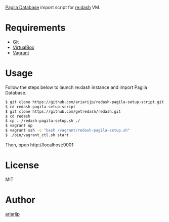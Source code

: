 [Pagila Database](http://pgfoundry.org/projects/dbsamples/) import script for [re:dash](http://redash.io/) VM.

# Requirements

* Git
* [VirtualBox](https://www.virtualbox.org/)
* [Vagrant](https://www.vagrantup.com/)

# Usage

Follow the steps below to launch re:dash instance and import Pagila Database.

```bash
$ git clone https://github.com/ariarijp/redash-pagila-setup-script.git
$ cd redash-pagila-setup-script
$ git clone https://github.com/getredash/redash.git
$ cd redash
$ cp ../redash-pagila-setup.sh ./
$ vagrant up
$ vagrant ssh -c "bash /vagrant/redash-pagila-setup.sh"
$ ./bin/vagrant_ctl.sh start
```

Then, open http://localhost:9001

# License

MIT

# Author

[ariarijp](https://github.com/ariarijp)
